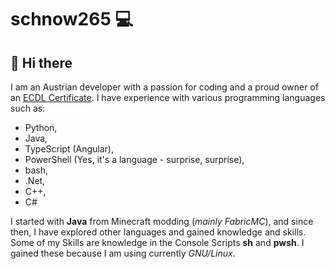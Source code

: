 # schnow265 💻

## 👋 Hi there

I am an Austrian developer with a passion for coding and a proud owner of an [ECDL Certificate](https://icdl.org/). I have experience with various programming languages such as:

* Python,
* Java,
* TypeScript (Angular),
* PowerShell (Yes, it's a language - surprise, surprise),
* bash,
* .Net,
* C++,
* C#

I started with __Java__ from Minecraft modding (*mainly FabricMC*), and since then, I have explored other languages and gained knowledge and skills. Some of my Skills are knowledge in the Console Scripts __sh__ and __pwsh__. I gained these because I am using currently _GNU/Linux_.

